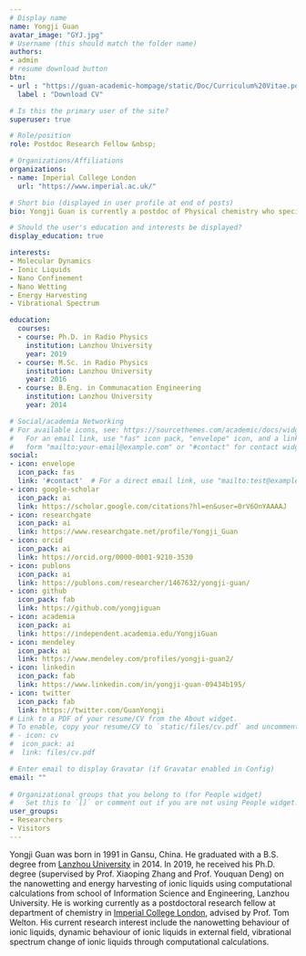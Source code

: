 ```yaml
---
# Display name
name: Yongji Guan
avatar_image: "GYJ.jpg"
# Username (this should match the folder name)
authors:
- admin
# resume download button
btn:
- url : "https://guan-academic-hompage/static/Doc/Curriculum%20Vitae.pdf"
  label : "Download CV"

# Is this the primary user of the site?
superuser: true

# Role/position
role: Postdoc Research Fellow &nbsp;

# Organizations/Affiliations
organizations:
- name: Imperial College London
  url: "https://www.imperial.ac.uk/"

# Short bio (displayed in user profile at end of posts)
bio: Yongji Guan is currently a postdoc of Physical chemistry who specializes in the theoretical caculation of ionic liquids.

# Should the user's education and interests be displayed?
display_education: true

interests:
- Molecular Dynamics
- Ionic Liquids
- Nano Confinement
- Nano Wetting
- Energy Harvesting
- Vibrational Spectrum

education:
  courses:
  - course: Ph.D. in Radio Physics
    institution: Lanzhou University
    year: 2019
  - course: M.Sc. in Radio Physics
    institution: Lanzhou University
    year: 2016
  - course: B.Eng. in Communacation Engineering
    institution: Lanzhou University
    year: 2014

# Social/academia Networking
# For available icons, see: https://sourcethemes.com/academic/docs/widgets/#icons
#   For an email link, use "fas" icon pack, "envelope" icon, and a link in the
#   form "mailto:your-email@example.com" or "#contact" for contact widget.
social:
- icon: envelope
  icon_pack: fas
  link: '#contact'  # For a direct email link, use "mailto:test@example.org".
- icon: google-scholar
  icon_pack: ai
  link: https://scholar.google.com/citations?hl=en&user=0rV6OnYAAAAJ
- icon: researchgate
  icon_pack: ai
  link: https://www.researchgate.net/profile/Yongji_Guan
- icon: orcid
  icon_pack: ai
  link: https://orcid.org/0000-0001-9210-3530
- icon: publons
  icon_pack: ai
  link: https://publons.com/researcher/1467632/yongji-guan/  
- icon: github
  icon_pack: fab
  link: https://github.com/yongjiguan
- icon: academia
  icon_pack: ai
  link: https://independent.academia.edu/YongjiGuan
- icon: mendeley
  icon_pack: ai
  link: https://www.mendeley.com/profiles/yongji-guan2/
- icon: linkedin
  icon_pack: fab
  link: https://www.linkedin.com/in/yongji-guan-09434b195/  
- icon: twitter
  icon_pack: fab
  link: https://twitter.com/GuanYongji
# Link to a PDF of your resume/CV from the About widget.
# To enable, copy your resume/CV to `static/files/cv.pdf` and uncomment the lines below.  
# - icon: cv
#  icon_pack: ai
#  link: files/cv.pdf

# Enter email to display Gravatar (if Gravatar enabled in Config)
email: ""
  
# Organizational groups that you belong to (for People widget)
#   Set this to `[]` or comment out if you are not using People widget.  
user_groups:
- Researchers
- Visitors
---
```


Yongji Guan was born in 1991 in Gansu, China. He graduated with a B.S. degree from [Lanzhou University](http://www.lzu.edu.cn) in 2014. In 2019, he received his Ph.D. degree (supervised by Prof. Xiaoping Zhang and Prof. Youquan Deng) on the nanowetting and energy harvesting of ionic liquids using computational calculations from school of Information Science and Engineering, Lanzhou University. He is working currently as a postdoctoral research fellow at department of chemistry in [Imperial College London](http://www.imperial.ac.uk), advised by Prof. Tom Welton. His current research interest include the nanowetting behaviour of ionic liquids, dynamic behaviour of ionic liquids in external field, vibrational spectrum change of ionic liquids through computational calculations.